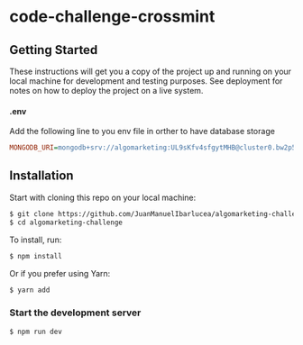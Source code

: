 # code-challenge-crossmint

## Getting Started

These instructions will get you a copy of the project up and running on your local machine for development and testing purposes. See deployment for notes on how to deploy the project on a live system.

#### .env

Add the following line to you env file in orther to have database storage

```ini
MONGODB_URI=mongodb+srv://algomarketing:UL9sKfv4sfgytMHB@cluster0.bw2p5qq.mongodb.net/?retryWrites=true&w=majority
```

## Installation

Start with cloning this repo on your local machine:

```sh
$ git clone https://github.com/JuanManuelIbarlucea/algomarketing-challenge.git
$ cd algomarketing-challenge
```

To install, run:

```sh
$ npm install
```

Or if you prefer using Yarn:

```sh
$ yarn add
```

### Start the development server

```sh
$ npm run dev
```
